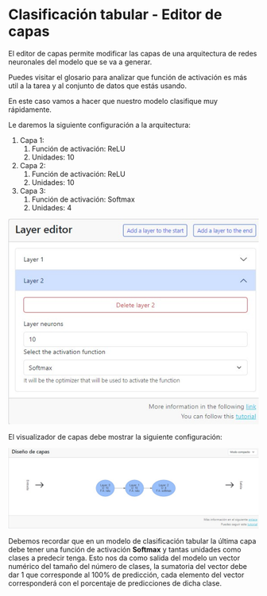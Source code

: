 # Clasificación tabular - Editor de capas

El editor de capas permite modificar las capas de una arquitectura de redes neuronales del modelo que se va a generar.

Puedes visitar el glosario para analizar que función de activación es más util a la tarea y al conjunto de datos que estás usando.

En este caso vamos a hacer que nuestro modelo clasifique muy rápidamente.

[//]: # (Por defecto el editor de capas viene con la siguiente arquitectura:)
[//]: # (1. Capa 1:)
[//]: # (    1. Función de activación: Sigmoid)
[//]: # (    2. Unidades: 10)
[//]: # (2. Capa 2:)
[//]: # (    1. Función de activación: Softmax)
[//]: # (    2. Unidades: 10)
[//]: # ()
[//]: # (![03-editor-layers-0.png {server}]&#40;../images/00-tabular-classification/03-editor-layers-0.png&#41;)

Le daremos la siguiente configuración a la arquitectura:

1. Capa 1:
    1. Función de activación: ReLU
    2. Unidades: 10
2. Capa 2:
    1. Función de activación: ReLU
    2. Unidades: 10
3. Capa 3:
    1. Función de activación: Softmax
    2. Unidades: 4

![03-editor-layers-1.png {server}](../images/00-tabular-classification/03-editor-layers-0.png)

El visualizador de capas debe mostrar la siguiente configuración:

![03-editor-layers-3-result.png {server}](../images/00-tabular-classification/03-editor-layers-3-result.png)

Debemos recordar que en un modelo de clasificación tabular la última capa debe tener una función de activación **Softmax** y tantas unidades como clases a predecir tenga.
Esto nos da como salida del modelo un vector numérico del tamaño del número de clases, la sumatoria del vector debe dar 1 que corresponde al 100% de predicción, cada elemento del vector corresponderá con el porcentaje de predicciones de dicha clase.

